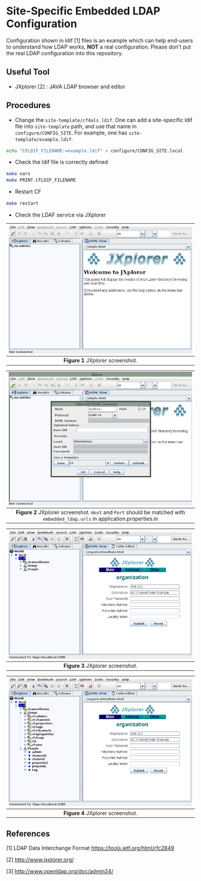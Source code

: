 # Site-Specific Embedded LDAP Configuration

Configuration shown in ldif [1] files is an example which can help end-users to understand how LDAP works, **NOT**  a real configuration. Please don't put the real LDAP configuration into this repository.

## Useful Tool

* JXplorer [2] : JAVA LDAP browser and editor

## Procedures

* Change the `site-template/cf4als.ldif`. One can add a site-specific ldif file into `site-template` path, and use that name in `configure/CONFIG_SITE`. For example, one has `site-template/example.ldif`.

```bash
echo "CFLDIF_FILENAME:=example.ldif" > configure/CONFIG_SITE.local
```

* Check the ldif file is correctly defined

```bash
make vars
make PRINT.CFLDIF_FILENAME
```

* Restart CF

```bash
make restart
```

* Check the LDAF service via JXplorer

|![JXplorer Step1](pictures/jxplorer01.png)|
| :---: |
|**Figure 1** JXplorer screenshot. |

|![JXplorer Step2](pictures/jxplorer02.png)|
| :---: |
|**Figure 2** JXplorer screenshot. `Host` and `Port` should be matched with `embedded_ldap.urls` in application.properties.in  |

|![JXplorer Step3](pictures/jxplorer03.png)|
| :---: |
|**Figure 3** JXplorer screenshot. |

|![JXplorer Step4](pictures/jxplorer04.png)|
| :---: |
|**Figure 4** JXplorer screenshot. |

## References

[1] LDAP Data Interchange Format https://tools.ietf.org/html/rfc2849

[2] http://www.jxplorer.org/

[3] http://www.openldap.org/doc/admin24/
